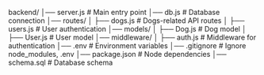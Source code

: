 
backend/
│── server.js          # Main entry point
│── db.js              # Database connection
│── routes/
│   ├── dogs.js        # Dogs-related API routes
│   ├── users.js       # User authentication
│── models/
│   ├── Dog.js         # Dog model
│   ├── User.js        # User model
│── middleware/
│   ├── auth.js        # Middleware for authentication
│── .env               # Environment variables
│── .gitignore         # Ignore node_modules, .env
│── package.json       # Node dependencies
│── schema.sql         # Database schema
